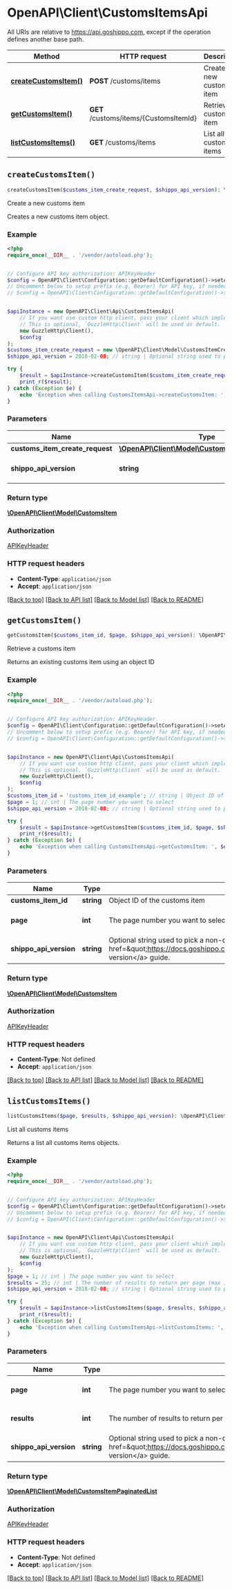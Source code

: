 # OpenAPI\Client\CustomsItemsApi

All URIs are relative to https://api.goshippo.com, except if the operation defines another base path.

| Method | HTTP request | Description |
| ------------- | ------------- | ------------- |
| [**createCustomsItem()**](CustomsItemsApi.md#createCustomsItem) | **POST** /customs/items | Create a new customs item |
| [**getCustomsItem()**](CustomsItemsApi.md#getCustomsItem) | **GET** /customs/items/{CustomsItemId} | Retrieve a customs item |
| [**listCustomsItems()**](CustomsItemsApi.md#listCustomsItems) | **GET** /customs/items | List all customs items |


## `createCustomsItem()`

```php
createCustomsItem($customs_item_create_request, $shippo_api_version): \OpenAPI\Client\Model\CustomsItem
```

Create a new customs item

Creates a new customs item object.

### Example

```php
<?php
require_once(__DIR__ . '/vendor/autoload.php');


// Configure API key authorization: APIKeyHeader
$config = OpenAPI\Client\Configuration::getDefaultConfiguration()->setApiKey('Authorization', 'YOUR_API_KEY');
// Uncomment below to setup prefix (e.g. Bearer) for API key, if needed
// $config = OpenAPI\Client\Configuration::getDefaultConfiguration()->setApiKeyPrefix('Authorization', 'Bearer');


$apiInstance = new OpenAPI\Client\Api\CustomsItemsApi(
    // If you want use custom http client, pass your client which implements `GuzzleHttp\ClientInterface`.
    // This is optional, `GuzzleHttp\Client` will be used as default.
    new GuzzleHttp\Client(),
    $config
);
$customs_item_create_request = new \OpenAPI\Client\Model\CustomsItemCreateRequest(); // \OpenAPI\Client\Model\CustomsItemCreateRequest | CustomsItem details.
$shippo_api_version = 2018-02-08; // string | Optional string used to pick a non-default API version to use. See our <a href=\"https://docs.goshippo.com/docs/api_concepts/apiversioning/\">API version</a> guide.

try {
    $result = $apiInstance->createCustomsItem($customs_item_create_request, $shippo_api_version);
    print_r($result);
} catch (Exception $e) {
    echo 'Exception when calling CustomsItemsApi->createCustomsItem: ', $e->getMessage(), PHP_EOL;
}
```

### Parameters

| Name | Type | Description  | Notes |
| ------------- | ------------- | ------------- | ------------- |
| **customs_item_create_request** | [**\OpenAPI\Client\Model\CustomsItemCreateRequest**](../Model/CustomsItemCreateRequest.md)| CustomsItem details. | |
| **shippo_api_version** | **string**| Optional string used to pick a non-default API version to use. See our &lt;a href&#x3D;\&quot;https://docs.goshippo.com/docs/api_concepts/apiversioning/\&quot;&gt;API version&lt;/a&gt; guide. | [optional] |

### Return type

[**\OpenAPI\Client\Model\CustomsItem**](../Model/CustomsItem.md)

### Authorization

[APIKeyHeader](../../README.md#APIKeyHeader)

### HTTP request headers

- **Content-Type**: `application/json`
- **Accept**: `application/json`

[[Back to top]](#) [[Back to API list]](../../README.md#endpoints)
[[Back to Model list]](../../README.md#models)
[[Back to README]](../../README.md)

## `getCustomsItem()`

```php
getCustomsItem($customs_item_id, $page, $shippo_api_version): \OpenAPI\Client\Model\CustomsItem
```

Retrieve a customs item

Returns an existing customs item using an object ID

### Example

```php
<?php
require_once(__DIR__ . '/vendor/autoload.php');


// Configure API key authorization: APIKeyHeader
$config = OpenAPI\Client\Configuration::getDefaultConfiguration()->setApiKey('Authorization', 'YOUR_API_KEY');
// Uncomment below to setup prefix (e.g. Bearer) for API key, if needed
// $config = OpenAPI\Client\Configuration::getDefaultConfiguration()->setApiKeyPrefix('Authorization', 'Bearer');


$apiInstance = new OpenAPI\Client\Api\CustomsItemsApi(
    // If you want use custom http client, pass your client which implements `GuzzleHttp\ClientInterface`.
    // This is optional, `GuzzleHttp\Client` will be used as default.
    new GuzzleHttp\Client(),
    $config
);
$customs_item_id = 'customs_item_id_example'; // string | Object ID of the customs item
$page = 1; // int | The page number you want to select
$shippo_api_version = 2018-02-08; // string | Optional string used to pick a non-default API version to use. See our <a href=\"https://docs.goshippo.com/docs/api_concepts/apiversioning/\">API version</a> guide.

try {
    $result = $apiInstance->getCustomsItem($customs_item_id, $page, $shippo_api_version);
    print_r($result);
} catch (Exception $e) {
    echo 'Exception when calling CustomsItemsApi->getCustomsItem: ', $e->getMessage(), PHP_EOL;
}
```

### Parameters

| Name | Type | Description  | Notes |
| ------------- | ------------- | ------------- | ------------- |
| **customs_item_id** | **string**| Object ID of the customs item | |
| **page** | **int**| The page number you want to select | [optional] [default to 1] |
| **shippo_api_version** | **string**| Optional string used to pick a non-default API version to use. See our &lt;a href&#x3D;\&quot;https://docs.goshippo.com/docs/api_concepts/apiversioning/\&quot;&gt;API version&lt;/a&gt; guide. | [optional] |

### Return type

[**\OpenAPI\Client\Model\CustomsItem**](../Model/CustomsItem.md)

### Authorization

[APIKeyHeader](../../README.md#APIKeyHeader)

### HTTP request headers

- **Content-Type**: Not defined
- **Accept**: `application/json`

[[Back to top]](#) [[Back to API list]](../../README.md#endpoints)
[[Back to Model list]](../../README.md#models)
[[Back to README]](../../README.md)

## `listCustomsItems()`

```php
listCustomsItems($page, $results, $shippo_api_version): \OpenAPI\Client\Model\CustomsItemPaginatedList
```

List all customs items

Returns a list all customs items objects.

### Example

```php
<?php
require_once(__DIR__ . '/vendor/autoload.php');


// Configure API key authorization: APIKeyHeader
$config = OpenAPI\Client\Configuration::getDefaultConfiguration()->setApiKey('Authorization', 'YOUR_API_KEY');
// Uncomment below to setup prefix (e.g. Bearer) for API key, if needed
// $config = OpenAPI\Client\Configuration::getDefaultConfiguration()->setApiKeyPrefix('Authorization', 'Bearer');


$apiInstance = new OpenAPI\Client\Api\CustomsItemsApi(
    // If you want use custom http client, pass your client which implements `GuzzleHttp\ClientInterface`.
    // This is optional, `GuzzleHttp\Client` will be used as default.
    new GuzzleHttp\Client(),
    $config
);
$page = 1; // int | The page number you want to select
$results = 25; // int | The number of results to return per page (max 100)
$shippo_api_version = 2018-02-08; // string | Optional string used to pick a non-default API version to use. See our <a href=\"https://docs.goshippo.com/docs/api_concepts/apiversioning/\">API version</a> guide.

try {
    $result = $apiInstance->listCustomsItems($page, $results, $shippo_api_version);
    print_r($result);
} catch (Exception $e) {
    echo 'Exception when calling CustomsItemsApi->listCustomsItems: ', $e->getMessage(), PHP_EOL;
}
```

### Parameters

| Name | Type | Description  | Notes |
| ------------- | ------------- | ------------- | ------------- |
| **page** | **int**| The page number you want to select | [optional] [default to 1] |
| **results** | **int**| The number of results to return per page (max 100) | [optional] [default to 25] |
| **shippo_api_version** | **string**| Optional string used to pick a non-default API version to use. See our &lt;a href&#x3D;\&quot;https://docs.goshippo.com/docs/api_concepts/apiversioning/\&quot;&gt;API version&lt;/a&gt; guide. | [optional] |

### Return type

[**\OpenAPI\Client\Model\CustomsItemPaginatedList**](../Model/CustomsItemPaginatedList.md)

### Authorization

[APIKeyHeader](../../README.md#APIKeyHeader)

### HTTP request headers

- **Content-Type**: Not defined
- **Accept**: `application/json`

[[Back to top]](#) [[Back to API list]](../../README.md#endpoints)
[[Back to Model list]](../../README.md#models)
[[Back to README]](../../README.md)

